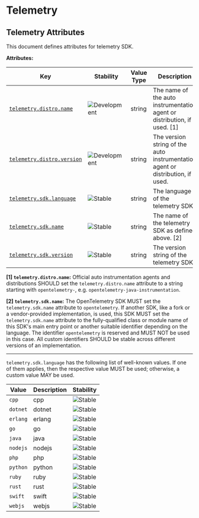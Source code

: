<!-- NOTE: THIS FILE IS AUTOGENERATED. DO NOT EDIT BY HAND. -->
<!-- see templates/registry/markdown/attribute_namespace.md.j2 -->

# Telemetry

## Telemetry Attributes

This document defines attributes for telemetry SDK.

**Attributes:**

| Key | Stability | Value Type | Description | Example Values |
|---|---|---|---|---|
| <a id="telemetry-distro-name" href="#telemetry-distro-name">`telemetry.distro.name`</a> | ![Development](https://img.shields.io/badge/-development-blue) | string | The name of the auto instrumentation agent or distribution, if used. [1] | `parts-unlimited-java` |
| <a id="telemetry-distro-version" href="#telemetry-distro-version">`telemetry.distro.version`</a> | ![Development](https://img.shields.io/badge/-development-blue) | string | The version string of the auto instrumentation agent or distribution, if used. | `1.2.3` |
| <a id="telemetry-sdk-language" href="#telemetry-sdk-language">`telemetry.sdk.language`</a> | ![Stable](https://img.shields.io/badge/-stable-lightgreen) | string | The language of the telemetry SDK. | `cpp`; `dotnet`; `erlang` |
| <a id="telemetry-sdk-name" href="#telemetry-sdk-name">`telemetry.sdk.name`</a> | ![Stable](https://img.shields.io/badge/-stable-lightgreen) | string | The name of the telemetry SDK as defined above. [2] | `opentelemetry` |
| <a id="telemetry-sdk-version" href="#telemetry-sdk-version">`telemetry.sdk.version`</a> | ![Stable](https://img.shields.io/badge/-stable-lightgreen) | string | The version string of the telemetry SDK. | `1.2.3` |

**[1] `telemetry.distro.name`:** Official auto instrumentation agents and distributions SHOULD set the `telemetry.distro.name` attribute to
a string starting with `opentelemetry-`, e.g. `opentelemetry-java-instrumentation`.

**[2] `telemetry.sdk.name`:** The OpenTelemetry SDK MUST set the `telemetry.sdk.name` attribute to `opentelemetry`.
If another SDK, like a fork or a vendor-provided implementation, is used, this SDK MUST set the
`telemetry.sdk.name` attribute to the fully-qualified class or module name of this SDK's main entry point
or another suitable identifier depending on the language.
The identifier `opentelemetry` is reserved and MUST NOT be used in this case.
All custom identifiers SHOULD be stable across different versions of an implementation.

---

`telemetry.sdk.language` has the following list of well-known values. If one of them applies, then the respective value MUST be used; otherwise, a custom value MAY be used.

| Value  | Description | Stability |
|---|---|---|
| `cpp` | cpp | ![Stable](https://img.shields.io/badge/-stable-lightgreen) |
| `dotnet` | dotnet | ![Stable](https://img.shields.io/badge/-stable-lightgreen) |
| `erlang` | erlang | ![Stable](https://img.shields.io/badge/-stable-lightgreen) |
| `go` | go | ![Stable](https://img.shields.io/badge/-stable-lightgreen) |
| `java` | java | ![Stable](https://img.shields.io/badge/-stable-lightgreen) |
| `nodejs` | nodejs | ![Stable](https://img.shields.io/badge/-stable-lightgreen) |
| `php` | php | ![Stable](https://img.shields.io/badge/-stable-lightgreen) |
| `python` | python | ![Stable](https://img.shields.io/badge/-stable-lightgreen) |
| `ruby` | ruby | ![Stable](https://img.shields.io/badge/-stable-lightgreen) |
| `rust` | rust | ![Stable](https://img.shields.io/badge/-stable-lightgreen) |
| `swift` | swift | ![Stable](https://img.shields.io/badge/-stable-lightgreen) |
| `webjs` | webjs | ![Stable](https://img.shields.io/badge/-stable-lightgreen) |
